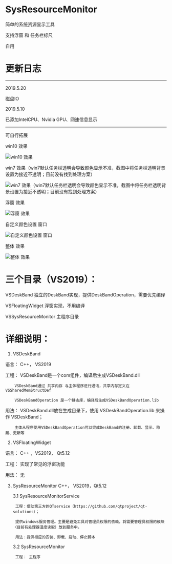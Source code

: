 # SysResourceMonitor
简单的系统资源显示工具

支持浮窗 和 任务栏标尺 

自用

# 更新日志
*************************************************************************************

2019.5.20

磁盘IO

2019.5.10

已添加IntelCPU、Nvidia GPU、网速信息显示

*************************************************************************************

可自行拓展

win10 效果

![win10 效果](https://github.com/visualsmile/SysResourceMonitor/blob/master/VSSysResourceMonitor/win10.png)

win7 效果（win7默认任务栏透明会导致颜色显示不准，截图中将任务栏透明背景设置为接近不透明；目前没有找到处理方案）

![win7 效果（win7默认任务栏透明会导致颜色显示不准，截图中将任务栏透明背景设置为接近不透明；目前没有找到处理方案）](https://github.com/visualsmile/SysResourceMonitor/blob/master/VSSysResourceMonitor/win7.png)

浮窗 效果

![浮窗 效果](https://github.com/visualsmile/SysResourceMonitor/blob/master/VSSysResourceMonitor/浮窗.png)

自定义颜色设置 窗口

![自定义颜色设置 窗口](https://github.com/visualsmile/SysResourceMonitor/blob/master/VSSysResourceMonitor/自定义颜色设置.png)

整体 效果

![整体 效果 ](https://github.com/visualsmile/SysResourceMonitor/blob/master/VSSysResourceMonitor/整体.png)

# 三个目录（VS2019）：

VSDeskBand                      独立的DeskBand实现，提供DeskBandOperation，需要优先编译

VSFloatingWidget                浮窗实现，不用编译

VSSysResourceMonitor			主程序目录



# 详细说明：

1. VSDeskBand

语言：	C++， VS2019

工程：	VSDeskBand是一个com组件，编译后生成VSDeskBand.dll

		VSDeskBand通过 共享内存 与主体程序进行通讯，共享内存定义在 VSSharedMemStructDef
		
		VSDeskBandOperation 是一个静态库，编译后生成VSDeskBandOperation.lib
		
		
用法：	VSDeskBand.dll放在生成目录下，使用 VSDeskBandOperation.lib 来操作 VSDeskBand；

		主体从程序使用VSDeskBandOperation可以完成DeskBand的注册、卸载、显示、隐藏、更新等

2. VSFloatingWidget

语言：	C++   ，VS2019， Qt5.12

工程：	实现了常见的浮窗功能
		
用法：	无

3. SysResourceMonitor C++， VS2019，Qt5.12

	3.1 SysResourceMonitorService
	
		工程：借助第三方的QTservice（https://github.com/qtproject/qt-solutions）；
		
		提供windows服务管理。主要是避免工具对管理员权限的依赖，将需要管理员权限的模块（目前有处理器温度读取）放到服务中。
		
		用法：提供相应的安装、卸载、启动、停止脚本
		
	3.2 SysResourceMonitor
		
		工程：	主程序
		
